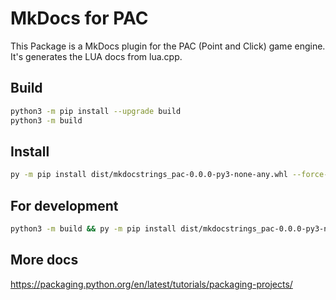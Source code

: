 MkDocs for PAC
====================

This Package is a MkDocs plugin for the PAC (Point and Click) game engine.
It's generates the LUA docs from lua.cpp.

Build
-----

```bash
python3 -m pip install --upgrade build
python3 -m build
```

Install
-------

```bash
py -m pip install dist/mkdocstrings_pac-0.0.0-py3-none-any.whl --force-reinstall
```

For development
---------------

```bash
python3 -m build && py -m pip install dist/mkdocstrings_pac-0.0.0-py3-none-any.whl --force-reinstall
```

More docs
---------

<https://packaging.python.org/en/latest/tutorials/packaging-projects/>
